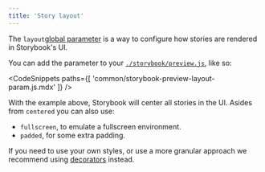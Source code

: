 ```yaml
---
title: 'Story layout'
---
```


The `layout`[global parameter](../writing-stories/parameters.md) is a way to configure how stories are rendered in Storybook's UI. 

You can add the parameter to your [`./storybook/preview.js`](./overview.md#configure-story-rendering), like so:

<!-- prettier-ignore-start -->

<CodeSnippets
  paths={[
    'common/storybook-preview-layout-param.js.mdx'
  ]}
/>

<!-- prettier-ignore-end -->

With the example above, Storybook will center all stories in the UI. Asides from `centered` you can also use:

- `fullscreen`, to emulate a fullscreen environment.
- `padded`, for some extra padding.

If you need to use your own styles, or use a more granular approach we recommend using [decorators](../writing-stories/decorators.md) instead.